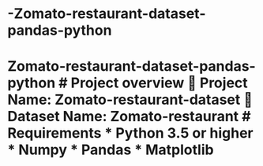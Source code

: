 # -Zomato-restaurant-dataset-pandas-python
# Zomato-restaurant-dataset-pandas-python   # Project overview         📌 Project Name: Zomato-restaurant-dataset      📌 Dataset Name:  Zomato-restaurant   # Requirements   * Python 3.5 or higher  * Numpy  * Pandas  * Matplotlib
